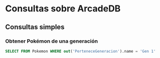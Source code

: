 # Consultas sobre ArcadeDB

## Consultas simples

### Obtener Pokémon de una generación

```sql
SELECT FROM Pokemon WHERE out('PerteneceGeneracion').name = 'Gen 1'
```

